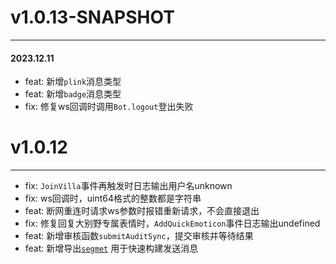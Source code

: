 # v1.0.13-SNAPSHOT

***

#### 2023.12.11

* feat: 新增`plink`消息类型
* feat: 新增`badge`消息类型
* fix: 修复ws回调时调用`Bot.logout`登出失败

# v1.0.12

***

* fix: `JoinVilla`事件再触发时日志输出用户名unknown
* fix: ws回调时，uint64格式的整数都是字符串
* feat: 断网重连时请求ws参数时报错重新请求，不会直接退出
* fix: 修复回复大别野专属表情时，`AddQuickEmoticon`事件日志输出undefined
* feat: 新增审核函数`submitAuditSync`，提交审核并等待结果
* feat: 新增导出[`segmet`](https://github.com/nk-ava/mysv/blob/main/lib/element.ts) 用于快速构建发送消息